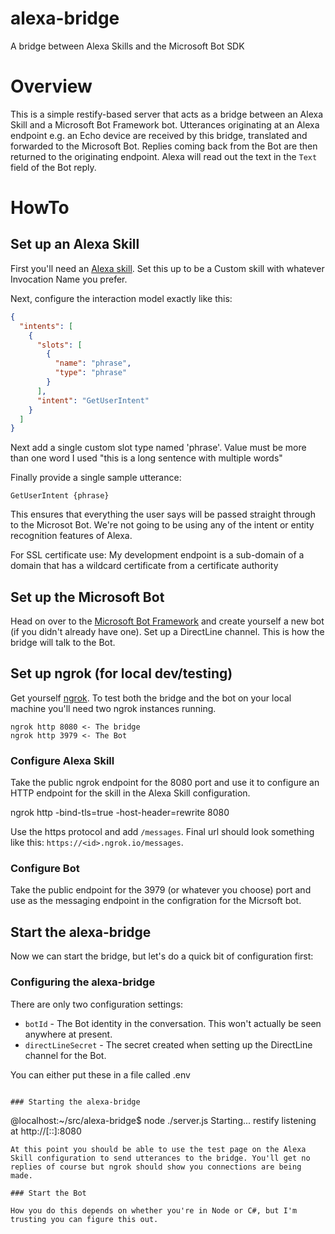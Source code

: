 # alexa-bridge

A bridge between Alexa Skills and the Microsoft Bot SDK

# Overview

This is a simple restify-based server that acts as a bridge between an Alexa Skill and a Microsoft Bot Framework bot. Utterances originating at an Alexa endpoint e.g. an Echo device are received by this bridge, translated and forwarded to the Microsoft Bot. Replies coming back from the Bot are then returned to the originating endpoint. Alexa will read out the text in the `Text` field of the Bot reply.

# HowTo

## Set up an Alexa Skill

First you'll need an [Alexa skill](https://developer.amazon.com). Set this up to be a Custom skill with whatever Invocation Name you prefer. 

Next, configure the interaction model exactly like this:
```json
{
  "intents": [
    {
      "slots": [
        {
          "name": "phrase",
          "type": "phrase"
        }
      ],
      "intent": "GetUserIntent"
    }
  ]
}
```

Next add a single custom slot type named 'phrase'. Value must be more than one word I used "this is a long sentence with multiple words"

Finally provide a single sample utterance:

```
GetUserIntent {phrase}
```

This ensures that everything the user says will be passed straight through to the Microsot Bot. We're not going to be using any of the intent or entity recognition features of Alexa.

For SSL certificate use:
My development endpoint is a sub-domain of a domain that has a wildcard certificate from a certificate authority

## Set up the Microsoft Bot

Head on over to the [Microsoft Bot Framework](https://dev.botframework.com/) and create yourself a new bot (if you didn't already have one). Set up a DirectLine channel. This is how the bridge will talk to the Bot.

## Set up ngrok (for local dev/testing)

Get yourself [ngrok](https://ngrok.com). To test both the bridge and the bot on your local machine you'll need two ngrok instances running.

```
ngrok http 8080 <- The bridge
ngrok http 3979 <- The Bot
```

### Configure Alexa Skill

Take the public ngrok endpoint for the 8080 port and use it to configure an HTTP endpoint for the skill in the Alexa Skill configuration.

ngrok http -bind-tls=true -host-header=rewrite 8080

Use the https protocol and add `/messages`. Final url should look something like this: `https://<id>.ngrok.io/messages`.



### Configure Bot

Take the public endpoint for the 3979 (or whatever you choose) port and use as the messaging endpoint in the configration for the Micrsoft bot.

## Start the alexa-bridge

Now we can start the bridge, but let's do a quick bit of configuration first:

### Configuring the alexa-bridge

There are only two configuration settings:

* `botId` - The Bot identity in the conversation. This won't actually be seen anywhere at present.
* `directLineSecret` - The secret created when setting up the DirectLine channel for the Bot.

You can either put these in a file called .env
```

### Starting the alexa-bridge

```
@localhost:~/src/alexa-bridge$ node ./server.js
Starting...
restify listening at http://[::]:8080
```
At this point you should be able to use the test page on the Alexa Skill configuration to send utterances to the bridge. You'll get no replies of course but ngrok should show you connections are being made.

### Start the Bot

How you do this depends on whether you're in Node or C#, but I'm trusting you can figure this out.
